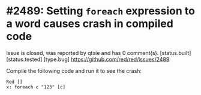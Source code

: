 
#2489: Setting `foreach` expression to a word causes crash in compiled code
================================================================================
Issue is closed, was reported by qtxie and has 0 comment(s).
[status.built] [status.tested] [type.bug]
<https://github.com/red/red/issues/2489>

Compile the following code and run it to see the crash:
```
Red []
x: foreach c "123" [c]
```


